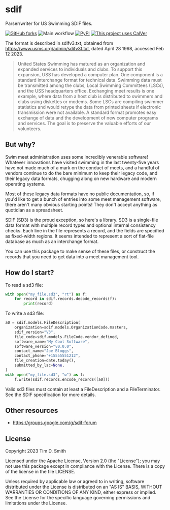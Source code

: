 # sdif

Parser/writer for US Swimming SDIF files.

[![GitHub forks](https://img.shields.io/github/forks/tdsmith/sdif)](https://github.com/tdsmith/sdif/)
![Main workflow](https://github.com/tdsmith/sdif/actions/workflows/main.yml/badge.svg?branch=main)
[![PyPI](https://img.shields.io/pypi/v/sdif)](https://pypi.org/project/sdif/)
[![This project uses CalVer](https://img.shields.io/badge/calver-YY.MM.MICRO-22bfda.svg)](https://calver.org/)


The format is described in sdifv3.txt,
obtained from https://www.usms.org/admin/sdifv3f.txt,
dated April 28 1998, accessed Feb 12 2023.

> United States Swimming has matured as an organization and
expanded services to individuals and clubs.  To support this
expansion, USS has developed a computer plan. One component is a
standard interchange format for technical data.  Swimming data
must be transmitted among the clubs, Local Swimming Committees
(LSCs), and the USS headquarters office.  Exchanging meet results
is one example, where data from a host club is distributed to
swimmers and clubs using diskettes or modems.  Some LSCs are
compiling swimmer statistics and would retype the data from
printed sheets if electronic transmission were not available.
A standard format promotes easy exchange of data and the
development of new computer programs and services.  The goal is
to preserve the valuable efforts of our volunteers.

## But why?

Swim meet administration uses some incredibly venerable software!
Whatever innovations have visited swimming in the last twenty-five years
have not made much of a mark on the conduct of meets, and a handful
of vendors continue to do the bare minimum to keep their legacy code,
and their legacy data formats, chugging along on new hardware
and modern operating systems.

Most of these legacy data formats have no public documentation, so,
if you'd like to get a bunch of entries into some meet management software,
there aren't many obvious starting points!
They don't accept anything as quotidian as a spreadsheet.

SDIF (SD3) is the proud exception, so here's a library.
SD3 is a single-file data format with multiple record types and optional internal consistency checks.
Each line in the file represents a record, and the fields are specified as fixed-width regions.
It seems intended to represent a sort of flat-file database as much as an interchange format.

You can use this package to make sense of these files,
or construct the records that you need to get data into a meet management tool.

## How do I start?

To read a sd3 file:

```python
with open("my_file.sd3", "rt") as f:
    for record in sdif.records.decode_records(f):
        print(record)
```

To write a sd3 file:

```python
a0 = sdif.models.FileDescription(
    organization=sdif.models.OrganizationCode.masters,
    sdif_version="V3",
    file_code=sdif.models.FileCode.vendor_defined,
    software_name="My Cool Software",
    software_version="v0.0.0",
    contact_name="Joe Bloggs",
    contact_phone="+15555551212",
    file_creation=date.today(),
    submitted_by_lsc=None,
)
with open("my_file.sd3", "w") as f:
    f.write(sdif.records.encode_records([a0]))
```

Valid sd3 files must contain at least a FileDescription and a FileTerminator.
See the SDIF specification for more details.

## Other resources

* https://groups.google.com/g/sdif-forum

## License

Copyright 2023 Tim D. Smith

Licensed under the Apache License, Version 2.0 (the "License");
you may not use this package except in compliance with the License.
There is a copy of the license in the file LICENSE.

Unless required by applicable law or agreed to in writing, software
distributed under the License is distributed on an "AS IS" BASIS,
WITHOUT WARRANTIES OR CONDITIONS OF ANY KIND, either express or implied.
See the License for the specific language governing permissions and
limitations under the License.
